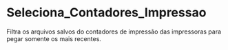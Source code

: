 # Seleciona_Contadores_Impressao
Filtra os arquivos salvos do contadores de impressão das impressoras para pegar somente os mais recentes.

